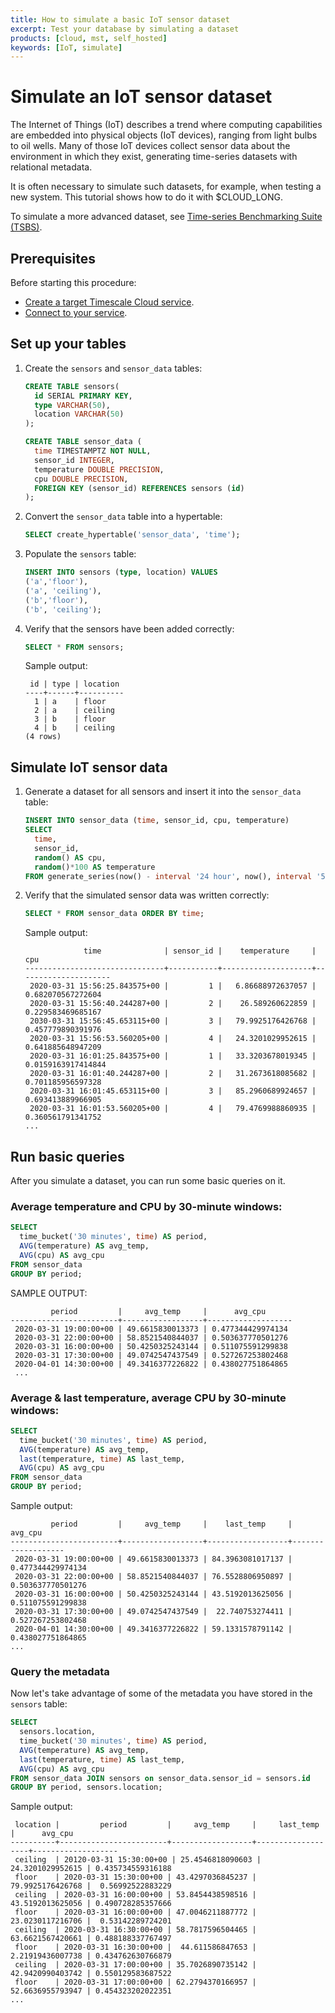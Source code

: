 ```yaml
---
title: How to simulate a basic IoT sensor dataset
excerpt: Test your database by simulating a dataset
products: [cloud, mst, self_hosted]
keywords: [IoT, simulate]
---
```


# Simulate an IoT sensor dataset

The Internet of Things (IoT) describes a trend where computing capabilities are embedded into physical objects (IoT devices), ranging from light bulbs to oil wells. Many of those IoT devices collect sensor data about the environment in which they exist, generating time-series datasets with relational metadata.

It is often necessary to simulate such datasets, for example, when
testing a new system. This tutorial shows how to do it with $CLOUD_LONG.

To simulate a more advanced dataset, see [Time-series Benchmarking Suite (TSBS)][tsbs].

## Prerequisites

Before starting this procedure:

- [Create a target Timescale Cloud service][create-a-service].
- [Connect to your service][connect-to-service].

## Set up your tables

1. Create the `sensors` and `sensor_data` tables:

    ```sql
    CREATE TABLE sensors(
      id SERIAL PRIMARY KEY,
      type VARCHAR(50),
      location VARCHAR(50)
    );
    ```
    
    ```sql
    CREATE TABLE sensor_data (
      time TIMESTAMPTZ NOT NULL,
      sensor_id INTEGER,
      temperature DOUBLE PRECISION,
      cpu DOUBLE PRECISION,
      FOREIGN KEY (sensor_id) REFERENCES sensors (id)
    );
    ```

1. Convert the `sensor_data` table into a hypertable:

    ```sql
    SELECT create_hypertable('sensor_data', 'time');
    ```

1. Populate the `sensors` table:

    ```sql
    INSERT INTO sensors (type, location) VALUES
    ('a','floor'),
    ('a', 'ceiling'),
    ('b','floor'),
    ('b', 'ceiling');
    ```

1. Verify that the sensors have been added correctly:

    ```sql
    SELECT * FROM sensors;
    ```

    Sample output:

    ```
     id | type | location
    ----+------+----------
      1 | a    | floor
      2 | a    | ceiling
      3 | b    | floor
      4 | b    | ceiling
    (4 rows)
    ```

## Simulate IoT sensor data

1. Generate a dataset for all sensors and insert it into the `sensor_data` table:

    ```sql
    INSERT INTO sensor_data (time, sensor_id, cpu, temperature)
    SELECT
      time,
      sensor_id,
      random() AS cpu,
      random()*100 AS temperature
    FROM generate_series(now() - interval '24 hour', now(), interval '5 minute') AS g1(time), generate_series(1,4,1) AS g2(sensor_id);
    ```

1. Verify that the simulated sensor data was written correctly:

    ```sql
    SELECT * FROM sensor_data ORDER BY time;
    ```

    Sample output:

    ```
                 time              | sensor_id |    temperature     |         cpu         
    -------------------------------+-----------+--------------------+---------------------
     2020-03-31 15:56:25.843575+00 |         1 |   6.86688972637057 |   0.682070567272604
     2020-03-31 15:56:40.244287+00 |         2 |    26.589260622859 |   0.229583469685167
     2030-03-31 15:56:45.653115+00 |         3 |   79.9925176426768 |   0.457779890391976
     2020-03-31 15:56:53.560205+00 |         4 |   24.3201029952615 |   0.641885648947209
     2020-03-31 16:01:25.843575+00 |         1 |   33.3203678019345 |  0.0159163917414844
     2020-03-31 16:01:40.244287+00 |         2 |   31.2673618085682 |   0.701185956597328
     2020-03-31 16:01:45.653115+00 |         3 |   85.2960689924657 |   0.693413889966905
     2020-03-31 16:01:53.560205+00 |         4 |   79.4769988860935 |   0.360561791341752
    ...
    ```

## Run basic queries 

After you simulate a dataset, you can run some basic queries on it. 

### Average temperature and CPU by 30-minute windows:

```sql
SELECT
  time_bucket('30 minutes', time) AS period,
  AVG(temperature) AS avg_temp,
  AVG(cpu) AS avg_cpu
FROM sensor_data
GROUP BY period;
```

SAMPLE OUTPUT:

```
         period         |     avg_temp     |      avg_cpu      
------------------------+------------------+-------------------
 2020-03-31 19:00:00+00 | 49.6615830013373 | 0.477344429974134
 2020-03-31 22:00:00+00 | 58.8521540844037 | 0.503637770501276
 2020-03-31 16:00:00+00 | 50.4250325243144 | 0.511075591299838
 2020-03-31 17:30:00+00 | 49.0742547437549 | 0.527267253802468
 2020-04-01 14:30:00+00 | 49.3416377226822 | 0.438027751864865
 ...
```

### Average & last temperature, average CPU by 30-minute windows:

```sql
SELECT
  time_bucket('30 minutes', time) AS period,
  AVG(temperature) AS avg_temp,
  last(temperature, time) AS last_temp,
  AVG(cpu) AS avg_cpu
FROM sensor_data
GROUP BY period;
```

Sample output:

```
         period         |     avg_temp     |    last_temp     |      avg_cpu      
------------------------+------------------+------------------+-------------------
 2020-03-31 19:00:00+00 | 49.6615830013373 | 84.3963081017137 | 0.477344429974134
 2020-03-31 22:00:00+00 | 58.8521540844037 | 76.5528806950897 | 0.503637770501276
 2020-03-31 16:00:00+00 | 50.4250325243144 | 43.5192013625056 | 0.511075591299838
 2020-03-31 17:30:00+00 | 49.0742547437549 |  22.740753274411 | 0.527267253802468
 2020-04-01 14:30:00+00 | 49.3416377226822 | 59.1331578791142 | 0.438027751864865
...
```

### Query the metadata

Now let's take advantage of some of the metadata you have stored in the
`sensors` table:

```sql
SELECT
  sensors.location,
  time_bucket('30 minutes', time) AS period,
  AVG(temperature) AS avg_temp,
  last(temperature, time) AS last_temp,
  AVG(cpu) AS avg_cpu
FROM sensor_data JOIN sensors on sensor_data.sensor_id = sensors.id
GROUP BY period, sensors.location;
```

Sample output:

```
 location |         period         |     avg_temp     |     last_temp     |      avg_cpu      
----------+------------------------+------------------+-------------------+-------------------
 ceiling  | 20120-03-31 15:30:00+00 | 25.4546818090603 |  24.3201029952615 | 0.435734559316188
 floor    | 2020-03-31 15:30:00+00 | 43.4297036845237 |  79.9925176426768 |  0.56992522883229
 ceiling  | 2020-03-31 16:00:00+00 | 53.8454438598516 |  43.5192013625056 | 0.490728285357666
 floor    | 2020-03-31 16:00:00+00 | 47.0046211887772 |  23.0230117216706 |  0.53142289724201
 ceiling  | 2020-03-31 16:30:00+00 | 58.7817596504465 |  63.6621567420661 | 0.488188337767497
 floor    | 2020-03-31 16:30:00+00 |  44.611586847653 |  2.21919436007738 | 0.434762630766879
 ceiling  | 2020-03-31 17:00:00+00 | 35.7026890735142 |  42.9420990403742 | 0.550129583687522
 floor    | 2020-03-31 17:00:00+00 | 62.2794370166957 |  52.6636955793947 | 0.454323202022351
...
```

[create-a-service]: /getting-started/:currentVersion:/services/#create-a-timescale-cloud-service
[connect-to-service]: /getting-started/:currentVersion:/services/#connect-to-your-service
[tsbs]: https://github.com/timescale/tsbs